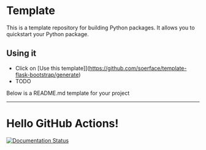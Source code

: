 # Template

This is a template repository for building Python packages. It allows you to quickstart
your Python package.

## Using it

- Click on [Use this template]](https://github.com/soerface/template-flask-bootstrap/generate)
- TODO

Below is a README.md template for your project

---

# Hello GitHub Actions!

[![Documentation Status](https://readthedocs.org/projects/hello-gh-actions/badge/?version=latest)](https://hello-gh-actions.readthedocs.io/en/latest/?badge=latest)
